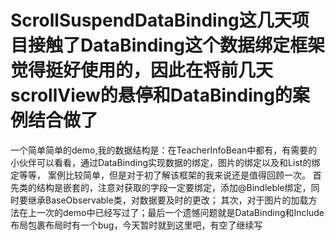 # ScrollSuspendDataBinding这几天项目接触了DataBinding这个数据绑定框架觉得挺好使用的，因此在将前几天scrollView的悬停和DataBinding的案例结合做了
一个简单简单的demo,我的数据结构是：在TeacherInfoBean中都有，有需要的小伙伴可以看看，通过DataBinding实现数据的绑定，图片的绑定以及和List的绑定等等，
案例比较简单，但是对于初了解该框架的我来说还是值得回顾一次。
 首先类的结构是嵌套的，注意对获取的字段一定要绑定，添加@Bindleble绑定，同时要继承BaseObservable类，对数据要及时的更改；
 其次，对于图片的加载方法在上一次的demo中已经写过了；最后一个遗憾问题就是DataBinding和Include布局包裹布局时有一个bug，今天暂时就到这里吧，有空了继续写
 
